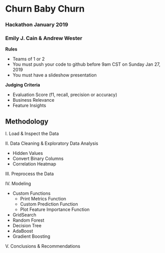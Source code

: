 # Churn Baby Churn
### Hackathon January 2019
### Emily J. Cain & Andrew Wester

**Rules**
* Teams of 1 or 2
* You must push your code to github before 9am CST on Sunday Jan 27, 2019
* You must have a slideshow presentation

**Judging Criteria**
* Evaluation Score (f1, recall, precision or accuracy)
* Business Relevance
* Feature Insights

## Methodology
I. Load & Inspect the Data 

II. Data Cleaning & Exploratory Data Analysis 
* Hidden Values
* Convert Binary Columns
* Correlation Heatmap

III. Preprocess the Data 

IV. Modeling 
* Custom Functions
  * Print Metrics Function
  * Custom Prediction Function
  * Plot Feature Importance Function
* GridSearch
* Random Forest
* Decision Tree
* AdaBoost
* Gradient Boosting 

V. Conclusions & Recommendations

